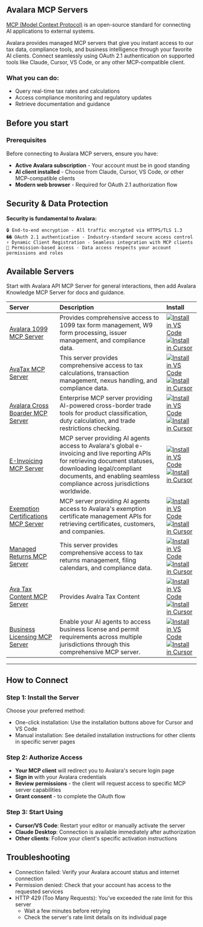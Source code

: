 
## Avalara MCP Servers

[MCP (Model Context Protocol)](https://modelcontextprotocol.io/docs/getting-started/intro) is an open-source standard for connecting AI applications to external systems. 

Avalara provides managed MCP servers that give you instant access to our tax data, compliance tools, and business intelligence through your favorite AI clients. Connect seamlessly using OAuth 2.1 authentication on supported tools like Claude, Cursor, VS Code, or any other MCP-compatible client.

### What you can do:

* Query real-time tax rates and calculations
* Access compliance monitoring and regulatory updates
* Retrieve documentation and guidance


## Before you start

### Prerequisites

Before connecting to Avalara MCP servers, ensure you have:

* **Active Avalara subscription** - Your account must be in good standing
* **AI client installed** - Choose from Claude, Cursor, VS Code, or other MCP-compatible clients
* **Modern web browser** - Required for OAuth 2.1 authorization flow

## Security & Data Protection

**Security is fundamental to Avalara:**

    🔒 End-to-end encryption - All traffic encrypted via HTTPS/TLS 1.3
    �� OAuth 2.1 authentication - Industry-standard secure access control
    ⚡ Dynamic Client Registration - Seamless integration with MCP clients
    👤 Permission-based access - Data access respects your account permissions and roles

## Available Servers

Start with Avalara API MCP Server for general interactions, then add Avalara Knowledge MCP Server for docs and guidance.

| Server                                                                                                             | Description                                                                                                                                                                                                                             | Install                                                                                                                                                                                                                                                                                                                                                                                                                                                                                                         |
|:-------------------------------------------------------------------------------------------------------------------|:----------------------------------------------------------------------------------------------------------------------------------------------------------------------------------------------------------------------------------------|:----------------------------------------------------------------------------------------------------------------------------------------------------------------------------------------------------------------------------------------------------------------------------------------------------------------------------------------------------------------------------------------------------------------------------------------------------------------------------------------------------------------|
| [Avalara 1099 MCP Server](https://devtest.developer.ci.avalara.io/mcp-servers/avalara-ava1099-mcp-server/)         | Provides comprehensive access to 1099 tax form management, W9 form processing, issuer management, and compliance data.                                                                                                                  | [![Install in VS Code](https://img.shields.io/badge/VS%20Code-Install%20MCP-007ACC?logo=visualstudiocode&logoColor=white)](vscode:mcp/install?name=avalara.knowledge-mcp&config=%7B%22type%22%3A%22http%22%2C%22url%22%3A%22https%3A%2F%2Fmcp.example.com%2Fmcp%22%7D)[![Install in Cursor](https://img.shields.io/badge/Cursor-Install%20MCP-000000?logo=cursor&logoColor=white)](cursor://mcp/install?name=avalara.knowledge-mcp&config=eyJ0eXBlIjoiaHR0cCIsInVybCI6Imh0dHBzOi8vbWNwLmV4YW1wbGUuY29tL21jcCJ9) |
| [AvaTax MCP Server](https://devtest.developer.ci.avalara.io/mcp-servers/avatax/)                                   | This server provides comprehensive access to tax calculations, transaction management, nexus handling, and compliance data.                                                                                                             | [![Install in VS Code](https://img.shields.io/badge/VS%20Code-Install%20MCP-007ACC?logo=visualstudiocode&logoColor=white)](vscode:mcp/install?name=avalara.knowledge-mcp&config=%7B%22type%22%3A%22http%22%2C%22url%22%3A%22https%3A%2F%2Fmcp.example.com%2Fmcp%22%7D)[![Install in Cursor](https://img.shields.io/badge/Cursor-Install%20MCP-000000?logo=cursor&logoColor=white)](cursor://mcp/install?name=avalara.knowledge-mcp&config=eyJ0eXBlIjoiaHR0cCIsInVybCI6Imh0dHBzOi8vbWNwLmV4YW1wbGUuY29tL21jcCJ9) |
| [Avalara Cross Boarder MCP Server](https://devtest.developer.ci.avalara.io/mcp-servers/cross-border/)              | Enterprise MCP server providing AI-powered cross-border trade tools for product classification, duty calculation, and trade restrictions checking.                                                                                      | [![Install in VS Code](https://img.shields.io/badge/VS%20Code-Install%20MCP-007ACC?logo=visualstudiocode&logoColor=white)](vscode:mcp/install?name=avalara.knowledge-mcp&config=%7B%22type%22%3A%22http%22%2C%22url%22%3A%22https%3A%2F%2Fmcp.example.com%2Fmcp%22%7D)[![Install in Cursor](https://img.shields.io/badge/Cursor-Install%20MCP-000000?logo=cursor&logoColor=white)](cursor://mcp/install?name=avalara.knowledge-mcp&config=eyJ0eXBlIjoiaHR0cCIsInVybCI6Imh0dHBzOi8vbWNwLmV4YW1wbGUuY29tL21jcCJ9) |
| [E-Invoicing MCP Server](https://devtest.developer.ci.avalara.io/mcp-servers/E-Invoicing/)                         | MCP server providing AI agents access to Avalara's global e-invoicing and live reporting APIs for retrieving document statuses, downloading legal/compliant documents, and enabling seamless compliance across jurisdictions worldwide. | [![Install in VS Code](https://img.shields.io/badge/VS%20Code-Install%20MCP-007ACC?logo=visualstudiocode&logoColor=white)](vscode:mcp/install?name=avalara.knowledge-mcp&config=%7B%22type%22%3A%22http%22%2C%22url%22%3A%22https%3A%2F%2Fmcp.example.com%2Fmcp%22%7D)[![Install in Cursor](https://img.shields.io/badge/Cursor-Install%20MCP-000000?logo=cursor&logoColor=white)](cursor://mcp/install?name=avalara.knowledge-mcp&config=eyJ0eXBlIjoiaHR0cCIsInVybCI6Imh0dHBzOi8vbWNwLmV4YW1wbGUuY29tL21jcCJ9) |
| [Exemption Certifications MCP Server](https://devtest.developer.ci.avalara.io/mcp-servers/exemption-certificates/) | MCP server providing AI agents access to Avalara's exemption certificate management APIs for retrieving certificates, customers, and companies.                                                                                         | [![Install in VS Code](https://img.shields.io/badge/VS%20Code-Install%20MCP-007ACC?logo=visualstudiocode&logoColor=white)](vscode:mcp/install?name=avalara.knowledge-mcp&config=%7B%22type%22%3A%22http%22%2C%22url%22%3A%22https%3A%2F%2Fmcp.example.com%2Fmcp%22%7D)[![Install in Cursor](https://img.shields.io/badge/Cursor-Install%20MCP-000000?logo=cursor&logoColor=white)](cursor://mcp/install?name=avalara.knowledge-mcp&config=eyJ0eXBlIjoiaHR0cCIsInVybCI6Imh0dHBzOi8vbWNwLmV4YW1wbGUuY29tL21jcCJ9) |
| [Managed Returns MCP Server](https://devtest.developer.ci.avalara.io/mcp-servers/managed-returns/)                 | This server provides comprehensive access to tax returns management, filing calendars, and compliance data.                                                                                                                             | [![Install in VS Code](https://img.shields.io/badge/VS%20Code-Install%20MCP-007ACC?logo=visualstudiocode&logoColor=white)](vscode:mcp/install?name=avalara.knowledge-mcp&config=%7B%22type%22%3A%22http%22%2C%22url%22%3A%22https%3A%2F%2Fmcp.example.com%2Fmcp%22%7D)[![Install in Cursor](https://img.shields.io/badge/Cursor-Install%20MCP-000000?logo=cursor&logoColor=white)](cursor://mcp/install?name=avalara.knowledge-mcp&config=eyJ0eXBlIjoiaHR0cCIsInVybCI6Imh0dHBzOi8vbWNwLmV4YW1wbGUuY29tL21jcCJ9) |
| [Ava Tax Content MCP Server](https://devtest.developer.ci.avalara.io/mcp-servers/avalara-tax-content/)             | Provides Avalra Tax Content                                                                                                                                                                                                             | [![Install in VS Code](https://img.shields.io/badge/VS%20Code-Install%20MCP-007ACC?logo=visualstudiocode&logoColor=white)](vscode:mcp/install?name=avalara.knowledge-mcp&config=%7B%22type%22%3A%22http%22%2C%22url%22%3A%22https%3A%2F%2Fmcp.example.com%2Fmcp%22%7D)[![Install in Cursor](https://img.shields.io/badge/Cursor-Install%20MCP-000000?logo=cursor&logoColor=white)](cursor://mcp/install?name=avalara.knowledge-mcp&config=eyJ0eXBlIjoiaHR0cCIsInVybCI6Imh0dHBzOi8vbWNwLmV4YW1wbGUuY29tL21jcCJ9) |
| [Business Licensing MCP Server](https://devtest.developer.ci.avalara.io/mcp-servers/business_licensing/)           | Enable your AI agents to access business license and permit requirements across multiple jurisdictions through this comprehensive MCP server.                                                                                           | [![Install in VS Code](https://img.shields.io/badge/VS%20Code-Install%20MCP-007ACC?logo=visualstudiocode&logoColor=white)](vscode:mcp/install?name=avalara.knowledge-mcp&config=%7B%22type%22%3A%22http%22%2C%22url%22%3A%22https%3A%2F%2Fmcp.example.com%2Fmcp%22%7D)[![Install in Cursor](https://img.shields.io/badge/Cursor-Install%20MCP-000000?logo=cursor&logoColor=white)](cursor://mcp/install?name=avalara.knowledge-mcp&config=eyJ0eXBlIjoiaHR0cCIsInVybCI6Imh0dHBzOi8vbWNwLmV4YW1wbGUuY29tL21jcCJ9) |


  






-----

## How to Connect

### Step 1: Install the Server

Choose your preferred method:

* One-click installation: Use the installation buttons above for Cursor and VS Code
* Manual installation: See detailed installation instructions for other clients in specific server pages

### Step 2: Authorize Access

* **Your MCP client** will redirect you to Avalara's secure login page
* **Sign in** with your Avalara credentials
* **Review permissions** - the client will request access to specific MCP server capabilities
* **Grant consent** - to complete the OAuth flow

### Step 3: Start Using

* **Cursor/VS Code**: Restart your editor or manually activate the server
* **Claude Desktop**: Connection is available immediately after authorization
* **Other clients**: Follow your client's specific activation instructions

## Troubleshooting
* Connection failed: Verify your Avalara account status and internet connection
* Permission denied: Check that your account has access to the requested services
* HTTP 429 (Too Many Requests): You've exceeded the rate limit for this server
  * Wait a few minutes before retrying
  * Check the server's rate limit details on its individual page
